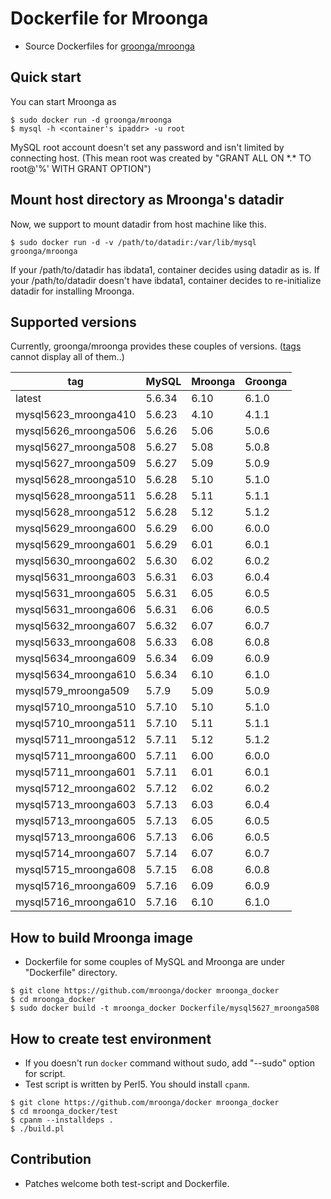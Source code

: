 # Dockerfile for Mroonga

* Source Dockerfiles for [groonga/mroonga](https://hub.docker.com/r/groonga/mroonga/)

## Quick start

You can start Mroonga as
```
$ sudo docker run -d groonga/mroonga
$ mysql -h <container's ipaddr> -u root
```

MySQL root account doesn't set any password and isn't limited by connecting host.
(This mean root was created by "GRANT ALL ON \*.\* TO root@'%' WITH GRANT OPTION")


## Mount host directory as Mroonga's datadir

Now, we support to mount datadir from host machine like this.

```
$ sudo docker run -d -v /path/to/datadir:/var/lib/mysql groonga/mroonga
```

If your /path/to/datadir has ibdata1, container decides using datadir as is.
If your /path/to/datadir doesn't have ibdata1, container decides to re-initialize datadir for installing Mroonga.


## Supported versions

Currently, groonga/mroonga provides these couples of versions.
([tags](https://hub.docker.com/r/groonga/mroonga/tags/) cannot display all of them..)

| tag                  | MySQL  | Mroonga | Groonga |
|----------------------|--------|---------|---------|
| latest               | 5.6.34 | 6.10    | 6.1.0   |
| mysql5623_mroonga410 | 5.6.23 | 4.10    | 4.1.1   |
| mysql5626_mroonga506 | 5.6.26 | 5.06    | 5.0.6   |
| mysql5627_mroonga508 | 5.6.27 | 5.08    | 5.0.8   |
| mysql5627_mroonga509 | 5.6.27 | 5.09    | 5.0.9   |
| mysql5628_mroonga510 | 5.6.28 | 5.10    | 5.1.0   |
| mysql5628_mroonga511 | 5.6.28 | 5.11    | 5.1.1   |
| mysql5628_mroonga512 | 5.6.28 | 5.12    | 5.1.2   |
| mysql5629_mroonga600 | 5.6.29 | 6.00    | 6.0.0   |
| mysql5629_mroonga601 | 5.6.29 | 6.01    | 6.0.1   |
| mysql5630_mroonga602 | 5.6.30 | 6.02    | 6.0.2   |
| mysql5631_mroonga603 | 5.6.31 | 6.03    | 6.0.4   |
| mysql5631_mroonga605 | 5.6.31 | 6.05    | 6.0.5   |
| mysql5631_mroonga606 | 5.6.31 | 6.06    | 6.0.5   |
| mysql5632_mroonga607 | 5.6.32 | 6.07    | 6.0.7   |
| mysql5633_mroonga608 | 5.6.33 | 6.08    | 6.0.8   |
| mysql5634_mroonga609 | 5.6.34 | 6.09    | 6.0.9   |
| mysql5634_mroonga610 | 5.6.34 | 6.10    | 6.1.0   |
| mysql579_mroonga509  | 5.7.9  | 5.09    | 5.0.9   |
| mysql5710_mroonga510 | 5.7.10 | 5.10    | 5.1.0   |
| mysql5710_mroonga511 | 5.7.10 | 5.11    | 5.1.1   |
| mysql5711_mroonga512 | 5.7.11 | 5.12    | 5.1.2   |
| mysql5711_mroonga600 | 5.7.11 | 6.00    | 6.0.0   |
| mysql5711_mroonga601 | 5.7.11 | 6.01    | 6.0.1   |
| mysql5712_mroonga602 | 5.7.12 | 6.02    | 6.0.2   |
| mysql5713_mroonga603 | 5.7.13 | 6.03    | 6.0.4   |
| mysql5713_mroonga605 | 5.7.13 | 6.05    | 6.0.5   |
| mysql5713_mroonga606 | 5.7.13 | 6.06    | 6.0.5   |
| mysql5714_mroonga607 | 5.7.14 | 6.07    | 6.0.7   |
| mysql5715_mroonga608 | 5.7.15 | 6.08    | 6.0.8   |
| mysql5716_mroonga609 | 5.7.16 | 6.09    | 6.0.9   |
| mysql5716_mroonga610 | 5.7.16 | 6.10    | 6.1.0   |


## How to build Mroonga image

* Dockerfile for some couples of MySQL and Mroonga are under "Dockerfile" directory.

```
$ git clone https://github.com/mroonga/docker mroonga_docker
$ cd mroonga_docker
$ sudo docker build -t mroonga_docker Dockerfile/mysql5627_mroonga508
```

## How to create test environment

* If you doesn't run `docker` command without sudo, add "--sudo" option for script.
* Test script is written by Perl5. You should install `cpanm`.

```
$ git clone https://github.com/mroonga/docker mroonga_docker
$ cd mroonga_docker/test
$ cpanm --installdeps .
$ ./build.pl
```

## Contribution

* Patches welcome both test-script and Dockerfile.

